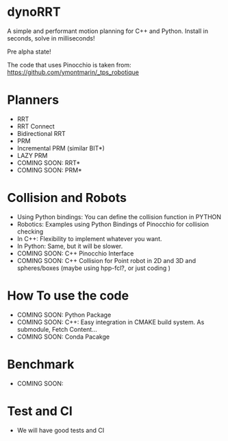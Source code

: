 # dynoRRT

A simple and performant motion planning for C++ and Python.
Install in seconds, solve in milliseconds!

Pre alpha state!

The code that uses Pinocchio is taken from:
https://github.com/ymontmarin/_tps_robotique


# Planners

* RRT
* RRT Connect
* Bidirectional RRT
* PRM
* Incremental PRM (similar BIT\*)
* LAZY PRM
* COMING SOON: RRT\*
* COMING SOON: PRM\*

# Collision and Robots

* Using Python bindings: You can define the collision function in PYTHON
* Robotics: Examples using Python Bindings of Pinocchio for collision checking
* In C++: Flexibility to implement whatever you want.
* In Python: Same, but it will be slower.
* COMING SOON: C++ Pinocchio Interface
* COMING SOON: C++ Collision for Point robot in 2D and 3D and spheres/boxes (maybe using hpp-fcl?, or just coding )


# How To use the code

* COMING SOON: Python Package
* COMING SOON: C++: Easy integration in CMAKE build system. As submodule, Fetch Content...
* COMING SOON: Conda Pacakge

# Benchmark

* COMING SOON:

# Test and CI

* We will have good tests and CI
